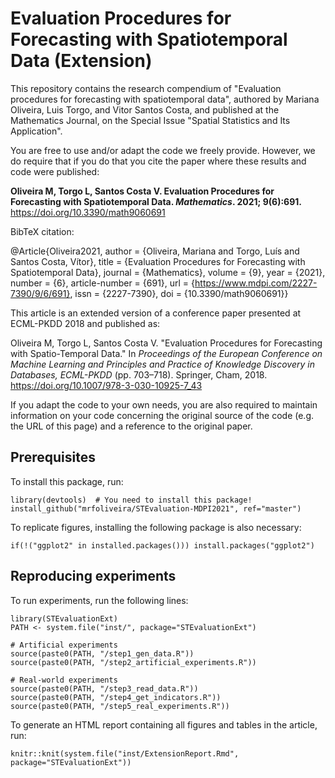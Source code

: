 # Evaluation Procedures for Forecasting with Spatiotemporal Data (Extension)

This repository contains the research compendium of "Evaluation procedures for forecasting with spatiotemporal data", authored by Mariana Oliveira, Luis Torgo, and Vitor Santos Costa, and published at the Mathematics Journal, on the Special Issue "Spatial Statistics and Its Application".

You are free to use and/or adapt the code we freely provide. However, we do require that if you do that you cite the paper where these results and code were published:

**Oliveira M, Torgo L, Santos Costa V. Evaluation Procedures for Forecasting with Spatiotemporal Data. *Mathematics*. 2021; 9(6):691.** https://doi.org/10.3390/math9060691

BibTeX citation:

@Article{Oliveira2021, author = {Oliveira, Mariana and Torgo, Luís and Santos Costa, Vítor}, title = {Evaluation Procedures for Forecasting with Spatiotemporal Data}, journal = {Mathematics}, volume = {9}, year = {2021}, number = {6}, article-number = {691}, url = {https://www.mdpi.com/2227-7390/9/6/691}, issn = {2227-7390}, doi = {10.3390/math9060691}}


This article is an extended version of a conference paper presented at ECML-PKDD 2018 and published as:

Oliveira M, Torgo L, Santos Costa V. "Evaluation Procedures for Forecasting with Spatio-Temporal Data." In *Proceedings of the European Conference on Machine Learning and Principles and Practice of Knowledge Discovery in Databases, ECML-PKDD* (pp. 703–718). Springer, Cham, 2018. https://doi.org/10.1007/978-3-030-10925-7_43


If you adapt the code to your own needs, you are also required to maintain information on your code concerning the original source of the code (e.g. the URL of this page) and a reference to the original paper.

## Prerequisites

To install this package, run:

```
library(devtools)  # You need to install this package!
install_github("mrfoliveira/STEvaluation-MDPI2021", ref="master")
```

To replicate figures, installing the following package is also necessary:

```
if(!("ggplot2" in installed.packages())) install.packages("ggplot2")
```

## Reproducing experiments

To run experiments, run the following lines:

```
library(STEvaluationExt)
PATH <- system.file("inst/", package="STEvaluationExt")

# Artificial experiments
source(paste0(PATH, "/step1_gen_data.R"))
source(paste0(PATH, "/step2_artificial_experiments.R"))

# Real-world experiments
source(paste0(PATH, "/step3_read_data.R"))
source(paste0(PATH, "/step4_get_indicators.R"))
source(paste0(PATH, "/step5_real_experiments.R"))
```

To generate an HTML report containing all figures and tables in the article, run:

```
knitr::knit(system.file("inst/ExtensionReport.Rmd", package="STEvaluationExt"))
```

